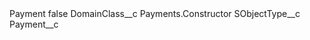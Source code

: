 <?xml version="1.0" encoding="UTF-8"?>
<CustomMetadata xmlns="http://soap.sforce.com/2006/04/metadata" xmlns:xsi="http://www.w3.org/2001/XMLSchema-instance" xmlns:xsd="http://www.w3.org/2001/XMLSchema">
    <label>Payment</label>
    <protected>false</protected>
    <values>
        <field>DomainClass__c</field>
        <value xsi:type="xsd:string">Payments.Constructor</value>
    </values>
    <values>
        <field>SObjectType__c</field>
        <value xsi:type="xsd:string">Payment__c</value>
    </values>
</CustomMetadata>